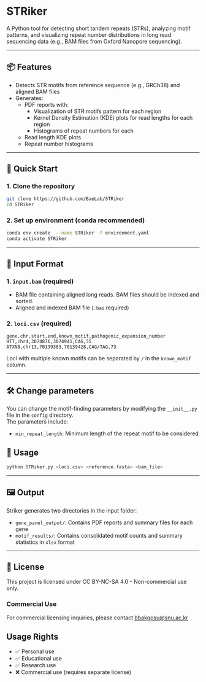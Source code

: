 # STRiker

A Python tool for detecting short tandem repeats (STRs), analyzing motif patterns, and visualizing repeat number distributions in long read sequencing data (e.g., BAM files from Oxford Nanopore sequencing).

---

## 📦 Features

- Detects STR motifs from reference sequence (e.g., GRCh38) and aligned BAM files 
- Generates:
  - PDF reports with:
    - Visualization of STR motifs pattern for each region
    - Kernel Density Estimation (KDE) plots for read lengths for each region
    - Histograms of repeat numbers for each 
  - Read length KDE plots
  - Repeat number histograms

---

## 🚀 Quick Start

### 1. Clone the repository

```bash
git clone https://github.com/BaeLab/STRiker
cd STRiker
```

### 2. Set up environment (conda recommended)


```bash
conda env create  --name STRiker -f environment.yaml
conda activate STRiker
```


---

## 📂 Input Format

### 1. `input.bam` (required)
- BAM file containing aligned long reads. BAM files should be indexed and sorted.
- Aligned and indexed BAM file (`.bai` required)

### 2. `loci.csv` (required)
```csv
gene,chr,start,end,known_motif,pathogenic_expansion_number
HTT,chr4,3074876,3074941,CAG,35
ATXN8,chr13,70139383,70139428,CAG/TAG,73
```
Loci with multiple known motifs can be separated by `/` in the `known_motif` column.


---

## 🛠 Change parameters
You can change the motif-finding parameters by modifying the `__init__.py` file in the `config` directory. \
The parameters include:
- `min_repeat_length`: Minimum length of the repeat motif to be considered




## 🧬 Usage

<!-- ```bash
python striker.py \
    --bam input.bam \
    --regions STR_regions.json \
    --output results/
``` -->
```bash
python STRiker.py <loci.csv> <reference.fasta> <bam_file>
```



<!-- Arguments:
- `--bam`: Input BAM file path
- `--regions`: JSON file with STR region metadata
- `--output`: Folder where PDF and summary files will be saved
- `--read-threshold`: (Optional) Minimum number of valid reads per gene to be included in plot -->

---

## 🖼 Output

Striker generates two directories in the input folder:
- `gene_panel_output/`: Contains PDF reports and summary files for each gene
- `motif_results/`: Contains consolidated motif counts and summary statistics in `xlsx` format
---




## 📄 License

This project is licensed under CC BY-NC-SA 4.0 - Non-commercial use only.

### Commercial Use
For commercial licensing inquiries, please contact bbakgosu@snu.ac.kr

## Usage Rights
- ✅ Personal use
- ✅ Educational use  
- ✅ Research use
- ❌ Commercial use (requires separate license)